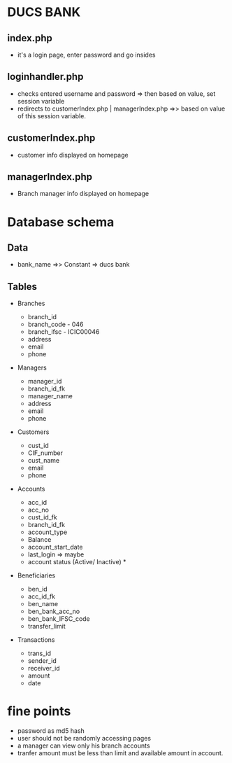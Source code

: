 # DUCS BANK

## index.php
- it's a login page, enter password and go insides

## loginhandler.php
- checks entered username and password => then based on value, set session variable
- redirects to customerIndex.php | managerIndex.php  =>> based on value of this session variable.

## customerIndex.php
- customer info displayed on homepage

## managerIndex.php
- Branch manager info displayed on homepage

# Database schema

## Data

- bank_name =>> Constant => ducs bank


## Tables


- Branches
	- branch_id
	- branch_code - 046
	- branch_ifsc - ICIC00046
	- address
	- email
	- phone

- Managers
	- manager_id
	- branch_id_fk
	- manager_name
	- address
	- email 
	- phone

- Customers
	- cust_id
	- CIF_number
	- cust_name
	- email
	- phone


- Accounts
	- acc_id
	- acc_no
	- cust_id_fk
	- branch_id_fk
	- account_type
	- Balance
	- account_start_date
	- last_login => maybe
	- account status (Active/ Inactive) *


- Beneficiaries
 	- ben_id
 	- acc_id_fk
 	- ben_name
 	- ben_bank_acc_no
 	- ben_bank_IFSC_code
 	- transfer_limit

- Transactions
	- trans_id
	- sender_id
	- receiver_id
	- amount
	- date

# fine points

- password as md5 hash
- user should not be randomly accessing pages
- a manager can view only his branch accounts
- tranfer amount must be less than limit and available amount in account.
